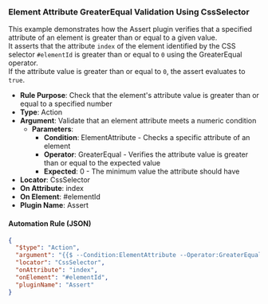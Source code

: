 ### Element Attribute GreaterEqual Validation Using CssSelector

This example demonstrates how the Assert plugin verifies that a specified attribute of an element is greater than or equal to a given value.  
It asserts that the attribute `index` of the element identified by the CSS selector `#elementId` is greater than or equal to `0` using the GreaterEqual operator.  
If the attribute value is greater than or equal to `0`, the assert evaluates to `true`.

- **Rule Purpose**: Check that the element's attribute value is greater than or equal to a specified number  
- **Type**: Action  
- **Argument**: Validate that an element attribute meets a numeric condition  
  - **Parameters**:  
    - **Condition**: ElementAttribute - Checks a specific attribute of an element  
    - **Operator**: GreaterEqual - Verifies the attribute value is greater than or equal to the expected value  
    - **Expected**: 0 - The minimum value the attribute should have  
- **Locator**: CssSelector  
- **On Attribute**: index  
- **On Element**: #elementId  
- **Plugin Name**: Assert  

#### Automation Rule (JSON)

```json
{
  "$type": "Action",
  "argument": "{{$ --Condition:ElementAttribute --Operator:GreaterEqual --Expected:0}}",
  "locator": "CssSelector",
  "onAttribute": "index",
  "onElement": "#elementId",
  "pluginName": "Assert"
}
```
